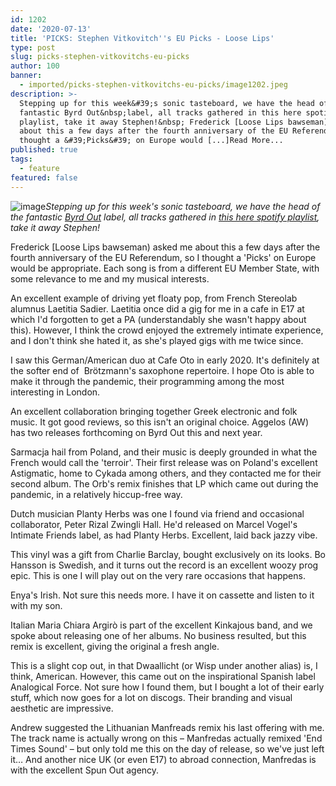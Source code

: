 ```yaml
---
id: 1202
date: '2020-07-13'
title: 'PICKS: Stephen Vitkovitch''s EU Picks - Loose Lips'
type: post
slug: picks-stephen-vitkovitchs-eu-picks
author: 100
banner:
  - imported/picks-stephen-vitkovitchs-eu-picks/image1202.jpeg
description: >-
  Stepping up for this week&#39;s sonic tasteboard, we have the head of the
  fantastic Byrd Out&nbsp;label, all tracks gathered in this here spotify
  playlist, take it away Stephen!&nbsp; Frederick [Loose Lips bawseman) asked me
  about this a few days after the fourth anniversary of the EU Referendum, so I
  thought a &#39;Picks&#39; on Europe would [...]Read More...
published: true
tags:
  - feature
featured: false
---
```

![image](../imported/picks-stephen-vitkovitchs-eu-picks/image1202.jpeg)_Stepping up for this week's sonic tasteboard, we have the head of the fantastic [Byrd Out](https://byrdout.bandcamp.com/) label, all tracks gathered in [this here spotify playlist](https://open.spotify.com/playlist/7D2RUILXGUdoODPAwinBjI?si=tVwxD67aQHGMh3XxjDo4Qw), take it away Stephen!_ 

Frederick \[Loose Lips bawseman) asked me about this a few days after the fourth anniversary of the EU Referendum, so I thought a 'Picks' on Europe would be appropriate. Each song is from a different EU Member State, with some relevance to me and my musical interests.

An excellent example of driving yet floaty pop, from French Stereolab alumnus Laetitia Sadier. Laetitia once did a gig for me in a cafe in E17 at which I'd forgotten to get a PA (understandably she wasn't happy about this). However, I think the crowd enjoyed the extremely intimate experience, and I don't think she hated it, as she's played gigs with me twice since.

I saw this German/American duo at Cafe Oto in early 2020. It's definitely at the softer end of  Brötzmann's saxophone repertoire. I hope Oto is able to make it through the pandemic, their programming among the most interesting in London.

An excellent collaboration bringing together Greek electronic and folk music. It got good reviews, so this isn't an original choice. Aggelos (AW) has two releases forthcoming on Byrd Out this and next year.

Sarmacja hail from Poland, and their music is deeply grounded in what the French would call the 'terroir'. Their first release was on Poland's excellent Astigmatic, home to Cykada among others, and they contacted me for their second album. The Orb's remix finishes that LP which came out during the pandemic, in a relatively hiccup-free way.

Dutch musician Planty Herbs was one I found via friend and occasional collaborator, Peter Rizal Zwingli Hall. He'd released on Marcel Vogel's Intimate Friends label, as had Planty Herbs. Excellent, laid back jazzy vibe.

This vinyl was a gift from Charlie Barclay, bought exclusively on its looks. Bo Hansson is Swedish, and it turns out the record is an excellent woozy prog epic. This is one I will play out on the very rare occasions that happens.

Enya's Irish. Not sure this needs more. I have it on cassette and listen to it with my son.

Italian Maria Chiara Argirò is part of the excellent Kinkajous band, and we spoke about releasing one of her albums. No business resulted, but this remix is excellent, giving the original a fresh angle.

This is a slight cop out, in that Dwaallicht (or Wisp under another alias) is, I think, American. However, this came out on the inspirational Spanish label Analogical Force. Not sure how I found them, but I bought a lot of their early stuff, which now goes for a lot on discogs. Their branding and visual aesthetic are impressive.

Andrew suggested the Lithuanian Manfreads remix his last offering with me. The track name is actually wrong on this – Manfredas actually remixed 'End Times Sound' – but only told me this on the day of release, so we've just left it… And another nice UK (or even E17) to abroad connection, Manfredas is with the excellent Spun Out agency.